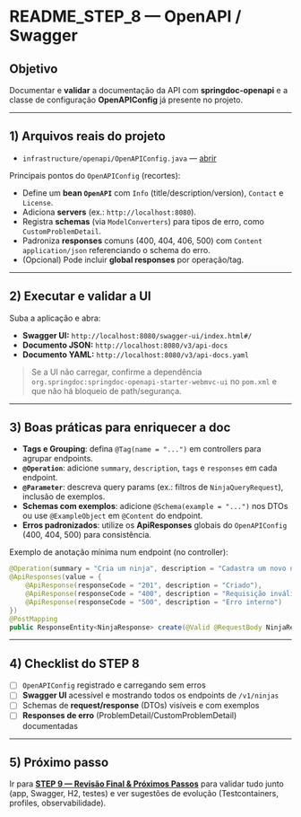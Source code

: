 # README_STEP_8 — OpenAPI / Swagger

## Objetivo
Documentar e **validar** a documentação da API com **springdoc-openapi** e a classe de configuração **OpenAPIConfig** já presente no projeto.

---

## 1) Arquivos reais do projeto
- `infrastructure/openapi/OpenAPIConfig.java` — [abrir](sandbox:/mnt/data/step8_refs/OpenAPIConfig.java)

Principais pontos do `OpenAPIConfig` (recortes):
- Define um **bean `OpenAPI`** com `Info` (title/description/version), `Contact` e `License`.
- Adiciona **servers** (ex.: `http://localhost:8080`).
- Registra **schemas** (via `ModelConverters`) para tipos de erro, como `CustomProblemDetail`.
- Padroniza **responses** comuns (400, 404, 406, 500) com `Content` `application/json` referenciando o schema do erro.
- (Opcional) Pode incluir **global responses** por operação/tag.

---

## 2) Executar e validar a UI
Suba a aplicação e abra:
- **Swagger UI:** `http://localhost:8080/swagger-ui/index.html#/`
- **Documento JSON:** `http://localhost:8080/v3/api-docs`  
- **Documento YAML:** `http://localhost:8080/v3/api-docs.yaml`

> Se a UI não carregar, confirme a dependência `org.springdoc:springdoc-openapi-starter-webmvc-ui` no `pom.xml` e que não há bloqueio de path/segurança.

---

## 3) Boas práticas para enriquecer a doc
- **Tags e Grouping**: defina `@Tag(name = "...")` em controllers para agrupar endpoints.
- **`@Operation`**: adicione `summary`, `description`, `tags` e `responses` em cada endpoint.
- **`@Parameter`**: descreva query params (ex.: filtros de `NinjaQueryRequest`), inclusão de exemplos.
- **Schemas com exemplos**: adicione `@Schema(example = "...")` nos DTOs ou use `@ExampleObject` em `@Content` do endpoint.
- **Erros padronizados**: utilize os **ApiResponses** globais do `OpenAPIConfig` (400, 404, 500) para consistência.

Exemplo de anotação mínima num endpoint (no controller):
```java
@Operation(summary = "Cria um ninja", description = "Cadastra um novo ninja e retorna a representação criada.")
@ApiResponses(value = { 
    @ApiResponse(responseCode = "201", description = "Criado"),
    @ApiResponse(responseCode = "400", description = "Requisição inválida"),
    @ApiResponse(responseCode = "500", description = "Erro interno")
})
@PostMapping
public ResponseEntity<NinjaResponse> create(@Valid @RequestBody NinjaRequest request) { ... }
```

---

## 4) Checklist do STEP 8
- [ ] `OpenAPIConfig` registrado e carregando sem erros
- [ ] **Swagger UI** acessível e mostrando todos os endpoints de `/v1/ninjas`
- [ ] Schemas de **request/response** (DTOs) visíveis e com exemplos
- [ ] **Responses de erro** (ProblemDetail/CustomProblemDetail) documentadas

---

## 5) Próximo passo
Ir para **[STEP 9 — Revisão Final & Próximos Passos](README_STEP_9.md)** para validar tudo junto (app, Swagger, H2, testes) e ver sugestões de evolução (Testcontainers, profiles, observabilidade).
